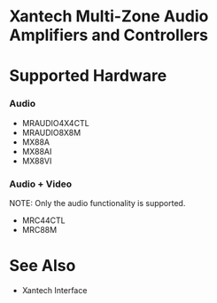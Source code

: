 # Xantech Multi-Zone Audio Amplifiers and Controllers

# Supported Hardware

### Audio

- MRAUDIO4X4CTL
- MRAUDIO8X8M
- MX88A
- MX88AI
- MX88VI

### Audio + Video

NOTE: Only the audio functionality is supported.

- MRC44CTL
- MRC88M

# See Also

* Xantech Interface
